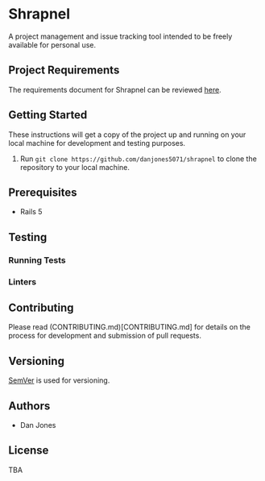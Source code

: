 # Shrapnel
A project management and issue tracking tool intended to be freely available for personal use.

## Project Requirements
The requirements document for Shrapnel can be reviewed [here](https://github.com/danjones5071/shrapnel-srs/blob/master/Shrapnel%20Requirements%20Specification.pdf).

## Getting Started
These instructions will get a copy of the project up and running on your local machine for development and testing purposes.
1. Run `git clone https://github.com/danjones5071/shrapnel` to clone the repository to your local machine.

## Prerequisites
* Rails 5

## Testing
### Running Tests
### Linters

## Contributing
Please read (CONTRIBUTING.md)[CONTRIBUTING.md] for details on the process for development and submission of pull requests.

## Versioning
[SemVer](http://semver.org/) is used for versioning.

## Authors
* Dan Jones

## License
TBA
